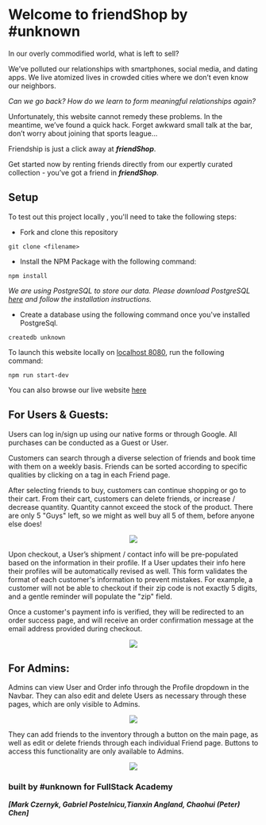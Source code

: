 # Welcome to friendShop by #unknown

In our overly commodified world, what is left to sell?

We’ve polluted our relationships with smartphones, social media, and dating apps. We live atomized lives in crowded cities where we don’t even know our neighbors.

_Can we go back? How do we learn to form meaningful relationships again?_

Unfortunately, this website cannot remedy these problems. In the meantime, we’ve found a quick hack. Forget awkward small talk at the bar, don’t worry about joining that sports league...

Friendship is just a click away at **_friendShop_**.

Get started now by renting friends directly from our expertly curated collection - you’ve got a friend in **_friendShop_**.

## Setup

To test out this project locally , you'll need to take the following steps:

- Fork and clone this repository

```
git clone <filename>
```

- Install the NPM Package with the following command:

```
npm install
```

_We are using PostgreSQL to store our data. Please download PostgreSQL [here](https://postgresapp.com/) and follow the installation instructions._

- Create a database using the following command once you've installed PostgreSql.

```
createdb unknown
```

To launch this website locally on [localhost 8080](localhost:8080), run the following command:

```
npm run start-dev
```

You can also browse our live website [here](http://unknowngraceshopper.herokuapp.com/)

## For Users & Guests:

Users can log in/sign up using our native forms or through Google. All purchases can be conducted as a Guest or User.

Customers can search through a diverse selection of friends and book time with them on a weekly basis. Friends can be sorted according to specific qualities by clicking on a tag in each Friend page.

After selecting friends to buy, customers can continue shopping or go to their cart. From their cart, customers can delete friends, or increase / decrease quantity. Quantity cannot exceed the stock of the product. There are only 5 "Guys" left, so we might as well buy all 5 of them, before anyone else does!

<p align="center">
  <img src="public/readme/UserCart.gif">
</p>

Upon checkout, a User’s shipment / contact info will be pre-populated based on the information in their profile. If a User updates their info here their profiles will be automatically revised as well. This form validates the format of each customer's information to prevent mistakes. For example, a customer will not be able to checkout if their zip code is not exactly 5 digits, and a gentle reminder will populate the "zip" field.

Once a customer's payment info is verified, they will be redirected to an order success page, and will receive an order confirmation message at the email address provided during checkout.

<p align="center">
  <img src="public/readme/UserCheckout.gif">
</p>

## For Admins:

Admins can view User and Order info through the Profile dropdown in the Navbar. They can also edit and delete Users as necessary through these pages, which are only visible to Admins.

<p align="center">
  <img src="public/readme/AdminEditUser.gif">
</p>

They can add friends to the inventory through a button on the main page, as well as edit or delete friends through each individual Friend page. Buttons to access this functionality are only available to Admins.

<p align="center">
  <img src="public/readme/AdminEditProduct.gif">
</p>

### built by #unknown for FullStack Academy

**_[Mark Czernyk, Gabriel Postelnicu,Tianxin Angland, Chaohui (Peter) Chen]_**
